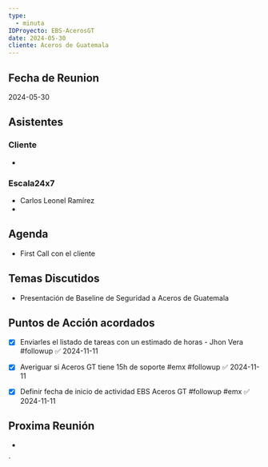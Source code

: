 ```yaml
---
type:
  - minuta
IDProyecto: EBS-AcerosGT
date: 2024-05-30
cliente: Aceros de Guatemala
---
```

## Fecha de Reunion
2024-05-30

## Asistentes

### Cliente
* 
### Escala24x7
- Carlos Leonel Ramírez
-  

## Agenda
* First Call con el cliente
## Temas Discutidos
*  Presentación de Baseline de Seguridad a Aceros de Guatemala

## Puntos de Acción acordados
- [x] Enviarles el listado de tareas con un estimado de horas - Jhon Vera #followup ✅ 2024-11-11
* [x] Averiguar si Aceros GT tiene 15h de soporte #emx #followup ✅ 2024-11-11
* [x] Definir fecha de inicio  de actividad  EBS Aceros GT #followup #emx ✅ 2024-11-11



## Proxima Reunión
*   

`
